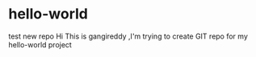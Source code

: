 # hello-world
test new repo
Hi This is gangireddy ,I'm trying to create GIT repo for my hello-world project
